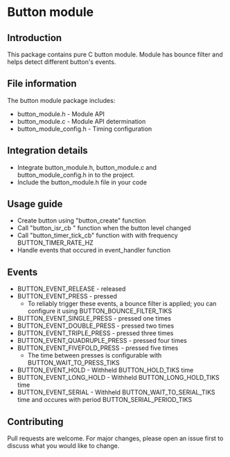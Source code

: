 # Button module
## Introduction
This package contains pure C button module. Module has bounce filter and helps detect different button's events.

## File information
The button module package includes:
* button_module.h - Module API
* button_module.c - Module API determination  
* button_module_config.h - Timing configuration 

## Integration details
* Integrate button_module.h, button_module.c and button_module_config.h in to the 
project.
* Include the button_module.h file in your code

## Usage guide
* Сreate button using "button_create" function
* Call "button_isr_cb " function when the button level changed
* Call "button_timer_tick_cb" function with with frequency BUTTON_TIMER_RATE_HZ
* Handle events that occured in event_handler function

## Events
* BUTTON_EVENT_RELEASE - released
* BUTTON_EVENT_PRESS - pressed
    - To reliably trigger these events, a bounce filter is applied; you can configure it using BUTTON_BOUNCE_FILTER_TIKS
* BUTTON_EVENT_SINGLE_PRESS - pressed one times
* BUTTON_EVENT_DOUBLE_PRESS - pressed two times
* BUTTON_EVENT_TRIPLE_PRESS - pressed three times
* BUTTON_EVENT_QUADRUPLE_PRESS - pressed four times
* BUTTON_EVENT_FIVEFOLD_PRESS - pressed five times
    - The time between presses is configurable with BUTTON_WAIT_TO_PRESS_TIKS
* BUTTON_EVENT_HOLD - Withheld BUTTON_HOLD_TIKS time
* BUTTON_EVENT_LONG_HOLD - Withheld BUTTON_LONG_HOLD_TIKS time
* BUTTON_EVENT_SERIAL - Withheld BUTTON_WAIT_TO_SERIAL_TIKS time and occures with period BUTTON_SERIAL_PERIOD_TIKS

## Contributing
Pull requests are welcome. For major changes, please open an issue first to
discuss what you would like to change.
